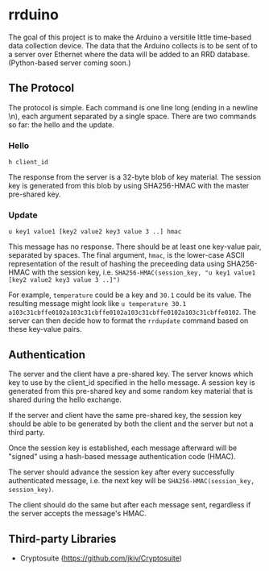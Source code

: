 # rrduino

The goal of this project is to make the Arduino a versitile little time-based data collection device. The data that the Arduino collects is to be sent of to a server over Ethernet where the data will be added to an RRD database. (Python-based server coming soon.)

## The Protocol

The protocol is simple. Each command is one line long (ending in a newline \n), each argument separated by a single space. There are two commands so far: the hello and the update.

### Hello

`h client_id`

The response from the server is a 32-byte blob of key material. The session key is generated from this blob by using SHA256-HMAC with the master pre-shared key.

### Update

`u key1 value1 [key2 value2 key3 value 3 ..] hmac`

This message has no response. There should be at least one key-value pair, separated by spaces. The final argument, `hmac`, is the lower-case ASCII representation of the result of hashing the preceeding data using SHA256-HMAC with the session key, i.e. `SHA256-HMAC(session_key, "u key1 value1 [key2 value2 key3 value 3 ..]")`

For example, `temperature` could be a key and `30.1` could be its value. The resulting message might look like `u temperature 30.1 a103c31cbffe0102a103c31cbffe0102a103c31cbffe0102a103c31cbffe0102`. The server can then decide how to format the `rrdupdate` command based on these key-value pairs.

## Authentication

The server and the client have a pre-shared key. The server knows which key to use by the client_id specified in the hello message. A session key is generated from this pre-shared key and some random key material that is shared during the hello exchange.

If the server and client have the same pre-shared key, the session key should be able to be generated by both the client and the server but not a third party.

Once the session key is established, each message afterward will be "signed" using a hash-based message authentication code (HMAC).

The server should advance the session key after every successfully authenticated message, i.e. the next key will be `SHA256-HMAC(session_key, session_key)`.

The client should do the same but after each message sent, regardless if the server accepts the message's HMAC.

## Third-party Libraries 

* Cryptosuite (https://github.com/jkiv/Cryptosuite)
